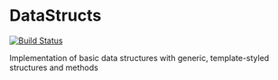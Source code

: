# DataStructs

[![Build Status](https://travis-ci.com/awojasinski/DataStructs.svg?branch=master)](https://travis-ci.com/awojasinski/DataStructs)


Implementation of basic data structures with generic, template-styled structures and methods
